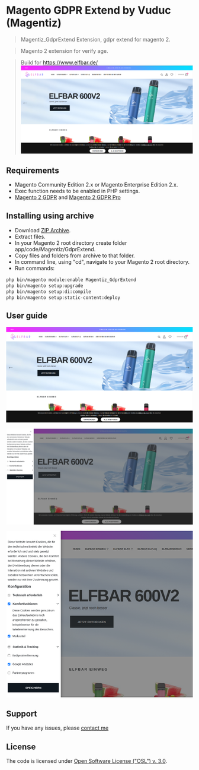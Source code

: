 # Magento GDPR Extend by Vuduc (Magentiz)
> Magentiz_GdprExtend Extension, gdpr extend for magento 2.

> Magento 2 extension for verify age.

> Build for https://www.elfbar.de/
![elfbar](https://raw.githubusercontent.com/vdvuong/gdpr-extend/master/docs/main.png)

## Requirements
  * Magento Community Edition 2.x or Magento Enterprise Edition 2.x.
  * Exec function needs to be enabled in PHP settings.
  * [Magento 2 GDPR](https://github.com/mageplaza/magento-2-gdpr/) and [Magento 2 GDPR Pro](https://www.mageplaza.com/magento-2-gdpr-extension/)

## Installing using archive
  * Download [ZIP Archive](https://github.com/vdvuong/gdpr-extend/archive/refs/heads/master.zip).
  * Extract files.
  * In your Magento 2 root directory create folder app/code/Magentiz/GdprExtend.
  * Copy files and folders from archive to that folder.
  * In command line, using "cd", navigate to your Magento 2 root directory.
  * Run commands:
```
php bin/magento module:enable Magentiz_GdprExtend
php bin/magento setup:upgrade
php bin/magento setup:di:compile
php bin/magento setup:static-content:deploy
```

## User guide

![image](https://raw.githubusercontent.com/vdvuong/gdpr-extend/master/docs/main.png)

![image](https://raw.githubusercontent.com/vdvuong/gdpr-extend/master/docs/show.png)

![image](https://raw.githubusercontent.com/vdvuong/gdpr-extend/master/docs/select.png)

## Support
If you have any issues, please [contact me](mailto:vuongvd.se@gmail.com)

## License
The code is licensed under [Open Software License ("OSL") v. 3.0](http://opensource.org/licenses/osl-3.0.php).
